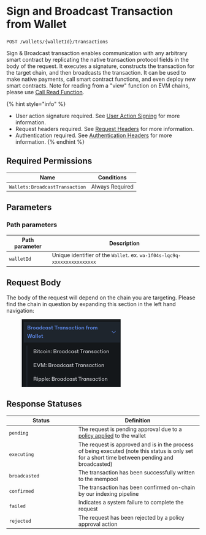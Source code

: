 # Sign and Broadcast Transaction from Wallet

`POST /wallets/{walletId}/transactions`

Sign & Broadcast transaction enables communication with any arbitrary smart contract by replicating the native transaction protocol fields in the body of the request.  It executes a signature, constructs the transaction for the target chain, and then broadcasts the transaction.  It can be used to make native payments, call smart contract functions, and even deploy new smart contracts. Note for reading from a "view" function on EVM chains, please use [Call Read Function](../../deprecated-apis/blockchains/call-read-function.md).

{% hint style="info" %}
* User action signature required. See [User Action Signing](../../authentication/user-action-signing/) for more information.
* Request headers required. See [Request Headers](../../../getting-started/request-headers.md) for more information.
* Authentication required. See [Authentication Headers](../../../getting-started/request-headers.md#authentication-headers) for more information.
{% endhint %}

## Required Permissions

| Name                           | Conditions      |
| ------------------------------ | --------------- |
| `Wallets:BroadcastTransaction` | Always Required |

## Parameters <a href="#request-example.1" id="request-example.1"></a>

### Path parameters <a href="#path-parameters" id="path-parameters"></a>

| Path parameter | Description                                                              |
| -------------- | ------------------------------------------------------------------------ |
| `walletId`     | Unique identifier of the `Wallet`. ex. `wa-1f04s-lqc9q-xxxxxxxxxxxxxxxx` |

## Request Body

The body of the request will depend on the chain you are targeting.   Please find the chain in question by expanding this section in the left hand navigation:

<figure><img src="../../../.gitbook/assets/image (1).png" alt=""><figcaption></figcaption></figure>

## Response Statuses

<table><thead><tr><th width="167">Status</th><th>Definition</th></tr></thead><tbody><tr><td><code>pending</code></td><td>The request is pending approval due to a <a href="https://docs.dfns.co/d/api-docs/policy-engine/policies#wallets-sign-activity">policy applied</a> to the wallet</td></tr><tr><td><code>executing</code></td><td>The request is approved and is in the process of being executed (note this status is only set for a short time between pending and broadcasted)</td></tr><tr><td><code>broadcasted</code></td><td>The transaction has been successfully written to the mempool</td></tr><tr><td><code>confirmed</code></td><td>The transaction has been confirmed on-chain by our indexing pipeline</td></tr><tr><td><code>failed</code></td><td>Indicates a system failure to complete the request</td></tr><tr><td><code>rejected</code></td><td>The request has been rejected by a policy approval action</td></tr></tbody></table>

